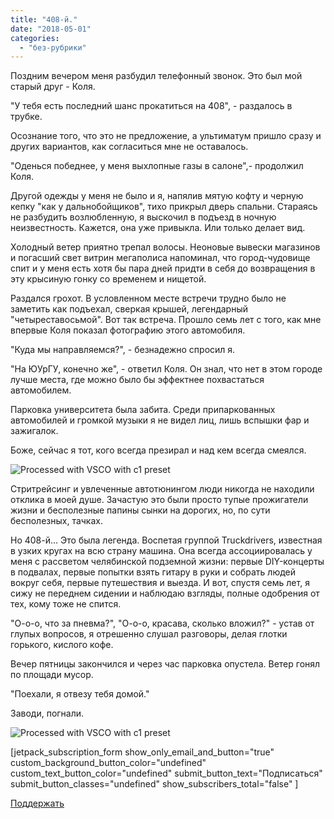 ```yaml
---
title: "408-й."
date: "2018-05-01"
categories: 
  - "без-рубрики"
---
```


Поздним вечером меня разбудил телефонный звонок. Это был мой старый друг - Коля.

"У тебя есть последний шанс прокатиться на 408", - раздалось в трубке.

Осознание того, что это не предложение, а ультиматум пришло сразу и других вариантов, как согласиться мне не оставалось.

"Оденься победнее, у меня выхлопные газы в салоне",- продолжил Коля.

Другой одежды у меня не было и я, напялив мятую кофту и черную кепку "как у дальнобойщиков", тихо прикрыл дверь спальни. Стараясь не разбудить возлюбленную, я выскочил в подъезд в ночную неизвестность. Кажется, она уже привыкла. Или только делает вид.

Холодный ветер приятно трепал волосы. Неоновые вывески магазинов и погасший свет витрин мегаполиса напоминал, что город-чудовище спит и у меня есть хотя бы пара дней придти в себя до возвращения в эту крысиную гонку со временем и нищетой.

Раздался грохот. В условленном месте встречи трудно было не заметить как подъехал, сверкая крышей, легендарный "четыреставосьмой". Вот так встреча. Прошло семь лет с того, как мне впервые Коля показал фотографию этого автомобиля.

"Куда мы направляемся?", - безнадежно спросил я.

"На ЮУрГУ, конечно же", - ответил Коля. Он знал, что нет в этом городе лучше места, где можно было бы эффектнее похвастаться автомобилем.

Парковка университета была забита. Среди припаркованных автомобилей и громкой музыки я не видел лиц, лишь вспышки фар и зажигалок.

Боже, сейчас я тот, кого всегда презирал и над кем всегда смеялся.

![Processed with VSCO with c1 preset](images/2018-05-01-01-40-14-1.jpg)

Стритрейсинг и увлеченные автотюнингом люди никогда не находили отклика в моей душе. Зачастую это были просто тупые прожигатели жизни и бесполезные папины сынки на дорогих, но, по сути бесполезных, тачках.

Но 408-й... Это была легенда. Воспетая группой Truckdrivers, известная в узких кругах на всю страну машина. Она всегда ассоциировалась у меня с рассветом челябинской подземной жизни: первые DIY-концерты в подвалах, первые попытки взять гитару в руки и собрать людей вокруг себя, первые путешествия и выезда. И вот, спустя семь лет, я сижу не переднем сидении и наблюдаю взгляды, полные одобрения от тех, кому тоже не спится.

"О-о-о, что за пневма?", "О-о-о, красава, сколько вложил?" - устав от глупых вопросов, я отрешенно слушал разговоры, делая глотки горького, кислого кофе.

Вечер пятницы закончился и через час парковка опустела. Ветер гонял по площади мусор.

"Поехали, я отвезу тебя домой."

Заводи, погнали.

![Processed with VSCO with c1 preset](images/2018-05-01-01-39-53-1.jpg)

\[jetpack\_subscription\_form show\_only\_email\_and\_button="true" custom\_background\_button\_color="undefined" custom\_text\_button\_color="undefined" submit\_button\_text="Подписаться" submit\_button\_classes="undefined" show\_subscribers\_total="false" \]

[Поддержать](https://rocketbank.ru/m.skndlst)

